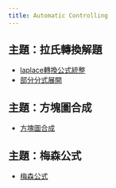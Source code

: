 ```yaml
---
title: Automatic Controlling
---
```


## 主題：拉氏轉換解題
- [laplace轉換公式統整](laplace/laplace轉換公式統整.md)
- [部分分式展開](部分分式/部分分式展開.md)

## 主題：方塊圖合成
- [方塊圖合成](方塊圖合成.md)

## 主題：梅森公式
- [梅森公式](梅森公式.md)


